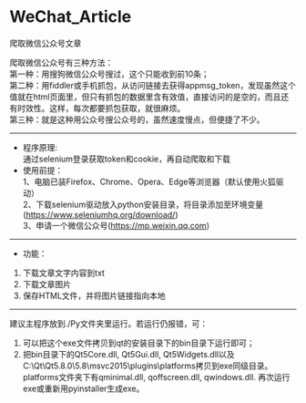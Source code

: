 # WeChat_Article    
爬取微信公众号文章   

爬取微信公众号有三种方法：      
第一种：用搜狗微信公众号搜过，这个只能收到前10条；    
第二种：用fiddler或手机抓包，从访问链接去获得appmsg_token，发现虽然这个值就在html页面里，但只有抓包的数据里含有效值，直接访问的是空的，而且还有时效性。这样，每次都要抓包获取，就很麻烦。   
第三种：就是这种用公众号搜公众号的，虽然速度慢点，但便捷了不少。    


****************************************************************************************************    
* 程序原理:     
通过selenium登录获取token和cookie，再自动爬取和下载   
* 使用前提：   
1、电脑已装Firefox、Chrome、Opera、Edge等浏览器（默认使用火狐驱动）   
2、下载selenium驱动放入python安装目录，将目录添加至环境变量(https://www.seleniumhq.org/download/)   
3、申请一个微信公众号(https://mp.weixin.qq.com)   
****************************************************************************************************    
* 功能：
1. 下载文章文字内容到txt
2. 下载文章图片
3. 保存HTML文件，并将图片链接指向本地
**************************************************************************************************** 
建议主程序放到./Py文件夹里运行。若运行仍报错，可：  
1. 可以把这个exe文件拷贝到qt的安装目录下的bin目录下运行即可；  
2. 把bin目录下的Qt5Core.dll, Qt5Gui.dll, Qt5Widgets.dll以及C:\Qt\Qt5.8.0\5.8\msvc2015\plugins\platforms拷贝到exe同级目录。platforms文件夹下有qminimal.dll, qoffscreen.dll, qwindows.dll.  再次运行exe或重新用pyinstaller生成exe。


